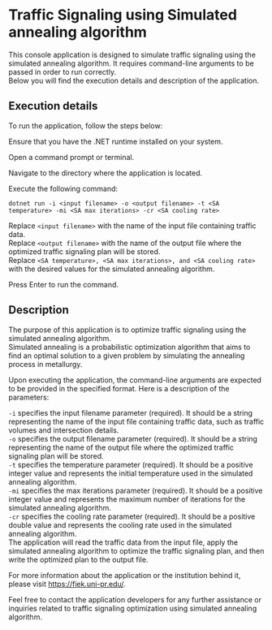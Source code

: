 # Traffic Signaling using Simulated annealing algorithm

This console application is designed to simulate traffic signaling using the simulated annealing algorithm. It requires command-line arguments to be passed in order to run correctly. <br> Below you will find the execution details and description of the application.

## Execution details
To run the application, follow the steps below:

Ensure that you have the .NET runtime installed on your system.

Open a command prompt or terminal.

Navigate to the directory where the application is located.

Execute the following command:

`dotnet run -i <input filename> -o <output filename> -t <SA temperature> -mi <SA max iterations> -cr <SA cooling rate>`

Replace `<input filename>` with the name of the input file containing traffic data. <br>
Replace `<output filename>` with the name of the output file where the optimized traffic signaling plan will be stored. <br>
Replace `<SA temperature>, <SA max iterations>, and <SA cooling rate>` with the desired values for the simulated annealing algorithm. <br>

Press Enter to run the command.

## Description
The purpose of this application is to optimize traffic signaling using the simulated annealing algorithm. <br> Simulated annealing is a probabilistic optimization algorithm that aims to find an optimal solution to a given problem by simulating the annealing process in metallurgy.

Upon executing the application, the command-line arguments are expected to be provided in the specified format. Here is a description of the parameters:

`-i` specifies the input filename parameter (required). It should be a string representing the name of the input file containing traffic data, such as traffic volumes and intersection details. <br>
`-o` specifies the output filename parameter (required). It should be a string representing the name of the output file where the optimized traffic signaling plan will be stored. <br>
`-t` specifies the temperature parameter (required). It should be a positive integer value and represents the initial temperature used in the simulated annealing algorithm. <br>
`-mi` specifies the max iterations parameter (required). It should be a positive integer value and represents the maximum number of iterations for the simulated annealing algorithm. <br>
`-cr` specifies the cooling rate parameter (required). It should be a positive double value and represents the cooling rate used in the simulated annealing algorithm. <br>
The application will read the traffic data from the input file, apply the simulated annealing algorithm to optimize the traffic signaling plan, and then write the optimized plan to the output file.

For more information about the application or the institution behind it, please visit https://fiek.uni-pr.edu/.

Feel free to contact the application developers for any further assistance or inquiries related to traffic signaling optimization using simulated annealing algorithm.
